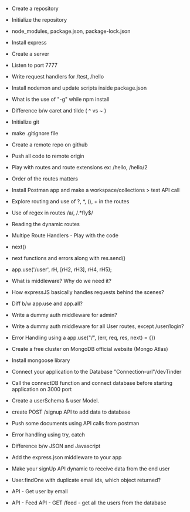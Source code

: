 - Create a repository
- Initialize the repository
- node_modules, package.json, package-lock.json
- Install express
- Create a server
- Listen to port 7777
- Write request handlers for /test, /hello
- Install nodemon and update scripts inside package.json
- What is the use of "-g" while npm install
- Difference b/w caret and tilde ( ^ vs ~ )


- Initialize git
- make .gitignore file
- Create a remote repo on github
- Push all code to remote origin
- Play with routes and route extensions ex: /hello, /hello/2
- Order of the routes matters
- Install Postman app and make a workspace/collections > test API call
- Explore routing and use of ?, *, (), + in the routes
- Use of regex in routes /a/, /.*fly$/
- Reading the dynamic routes


- Multipe Route Handlers - Play with the code
- next()
- next functions and errors along with res.send()
- app.use('/user', rH, [rH2, rH3], rH4, rH5);
- What is middleware? Why do we need it?
- How expressJS basically handles requests behind the scenes?
- Diff b/w app.use and app.all?
- Write a dummy auth middleware for admin?
- Write a dummy auth middleware for all User routes, except /user/login?
- Error Handling using a app.use("/", (err, req, res, next) = {})


- Create a free cluster on MongoDB official website (Mongo Atlas)
- Install mongoose library
- Connect your application to the Database "Connection-url"/devTinder
- Call the connectDB function and connect database before starting application on 3000 port
- Create a userSchema & user Model.
- create POST /signup API to add data to database
- Push some documents using API calls from postman
- Error handling using try, catch


- Difference b/w JSON and Javascript
- Add the express.json middleware to your app
- Make your signUp API dynamic to receive data from the end user
- User.findOne with duplicate email ids, which object returned?
- API - Get user by email
- API - Feed API - GET /feed - get all the users from the database

